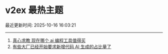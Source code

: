 # v2ex 最热主题

最近更新时间: 2025-10-16 16:03:21

--- 
1. [真心求教 现在哪个 ai 编程工具值得买](https://www.v2ex.com/t/1165997) 
2. [有些大厂已经开始要求新增代码 AI 生成的占比量了](https://www.v2ex.com/t/1165999) 
